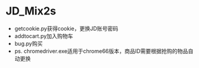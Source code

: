# JD_Mix2s

* getcookie.py获得cookie，更换JD账号密码
* addtocart.py加入购物车
* bug.py购买
* ps. chromedriver.exe适用于chrome66版本，商品ID需要根据抢购的物品自动更换
